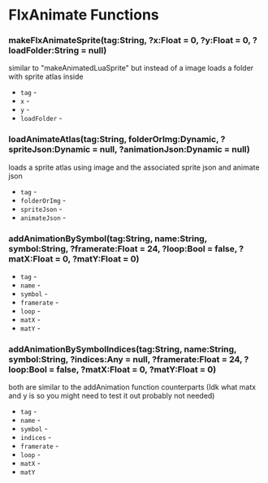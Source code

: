 # FlxAnimate Functions
### makeFlxAnimateSprite(tag:String, ?x:Float = 0, ?y:Float = 0, ?loadFolder:String = null)
similar to "makeAnimatedLuaSprite" but instead of a image loads a folder with sprite atlas inside

- `tag` -
- `x` -
- `y` -
- `loadFolder` -

### loadAnimateAtlas(tag:String, folderOrImg:Dynamic, ?spriteJson:Dynamic = null, ?animationJson:Dynamic = null)
loads a sprite atlas using image and the associated sprite json and animate json

- `tag` -
- `folderOrImg` -
- `spriteJson` -
- `animateJson` -

### addAnimationBySymbol(tag:String, name:String, symbol:String, ?framerate:Float = 24, ?loop:Bool = false, ?matX:Float = 0, ?matY:Float = 0)

- `tag` - 
- `name` -
- `symbol` -
- `framerate` -
- `loop` -
- `matX` -
- `matY` -

### addAnimationBySymbolIndices(tag:String, name:String, symbol:String, ?indices:Any = null, ?framerate:Float = 24, ?loop:Bool = false, ?matX:Float = 0, ?matY:Float = 0)
both are similar to the addAnimation function counterparts (Idk what matx and y is so you might need to test it out probably not needed)

- `tag` - 
- `name` -
- `symbol` -
- `indices` -
- `framerate` -
- `loop` -
- `matX` -
- `matY`